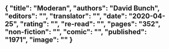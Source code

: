 {
 "title": "Moderan",
 "authors": "David Bunch",
 "editors": "",
 "translator": "",
 "date": "2020-04-25",
 "rating": "",
 "re-read": "",
 "pages": "352",
 "non-fiction": "",
 "comic": "",
 "published": "1971",
 "image": ""
}
---

